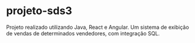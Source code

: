 # projeto-sds3

Projeto realizado utilizando Java, React e Angular.
Um sistema de exibição de vendas de determinados vendedores, com integração SQL.
